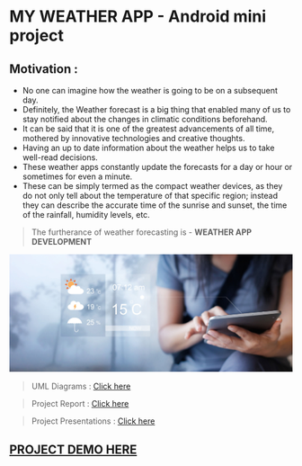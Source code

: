 # MY WEATHER APP - Android mini project

## Motivation :
- No one can imagine how the weather is going to be on a subsequent day. 
- Definitely, the Weather forecast is a big thing that enabled many of us to stay notified about the changes in climatic conditions beforehand. 
- It can be said that it is one of the greatest advancements of all time, mothered by innovative technologies and creative thoughts. 
- Having an up to date information about the weather helps us to take well-read decisions.
- These weather apps constantly update the forecasts for a day or hour or sometimes for even a minute. 
- These can be simply termed as the compact weather devices, as they do not only tell about the temperature of that specific region; instead they can describe the accurate time of the sunrise and sunset, the time of the rainfall, humidity levels, etc.

> The furtherance of weather forecasting is - **WEATHER APP DEVELOPMENT**

![](./APK/img/background.jpg)

> UML Diagrams : [Click here](https://github.com/GudiVaraprasad/Android-Weather-App/tree/main/Files/UML%20Diagrams)

> Project Report : [Click here](https://github.com/GudiVaraprasad/Android-Weather-App/tree/main/Files/Report.pdf)

> Project Presentations : [Click here](https://github.com/GudiVaraprasad/Android-Weather-App/tree/main/Files/)

## [PROJECT DEMO HERE](https://gudivaraprasad.github.io/Android-Weather-App/APK/)
